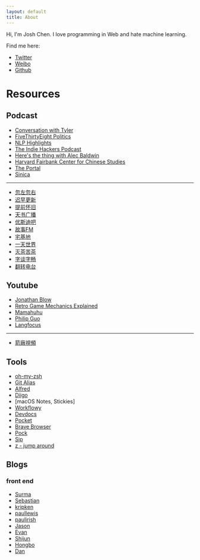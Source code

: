 ```yaml
---
layout: default
title: About
---
```


<script>
  document.querySelector('.header a.about').classList.add('selected')
</script>

Hi, I'm Josh Chen. I love programming in Web and hate machine learning.

Find me here:
- [Twitter](https://twitter.com/josherich)
- [Weibo](https://weibo.com/josherich)
- [Github](https://github.com/josherich)

# Resources

## Podcast

- [Conversation with Tyler]()
- [FiveThirtyEight Politics]()
- [NLP Highlights]()
- [The Indie Hackers Podcast]()
- [Here's the thing with Alec Baldwin]()
- [Harvard Fairbank Center for Chinese Studies]()
- [The Portal]()
- [Sinica]()

---

- [忽左忽右]()
- [迟早更新]()
- [提前怀旧]()
- [天书广播]()
- [优斯迪吧]()
- [故事FM]()
- [宅基地]()
- [一天世界]()
- [灭茶苦茶]()
- [字谈字畅]()
- [翻转电台]()

## Youtube

- [Jonathan Blow](https://www.youtube.com/channel/UCCuoqzrsHlwv1YyPKLuMDUQ)
- [Retro Game Mechanics Explained](https://www.youtube.com/channel/UCwRqWnW5ZkVaP_lZF7caZ-g)
- [Mamahuhu](https://www.youtube.com/channel/UCmH8FWFRkbfsYj-zXsEvypQ)
- [Philip Guo](https://www.youtube.com/channel/UCmn_foEcC0mY72rzRrMzWSQ)
- [Langfocus](https://www.youtube.com/channel/UCNhX3WQEkraW3VHPyup8jkQ)

---

- [箭廠視頻](https://www.youtube.com/channel/UC_9AeV5Riy9AsIJZEsnsCDw)

## Tools

- [oh-my-zsh](https://ohmyz.sh/)
- [Git Alias](https://githowto.com/aliases)
- [Alfred](https://www.alfredapp.com/)
- [Diigo](https://www.diigo.com/)
- [macOS Notes, Stickies]
- [Workflowy](https://workflowy.com/)
- [Devdocs](https://devdocs.io/)
- [Pocket](https://getpocket.com)
- [Brave Browser](https://brave.com/)
- [Pock](https://pock.pigigaldi.com/)
- [Sip](https://sipapp.io/)
- [z - jump around](https://github.com/rupa/z)

## Blogs

### front end

- [Surma](https://dassur.ma/)
- [Sebastian](https://github.com/sebmarkbage/)
- [kripken](https://github.com/kripken)
- [paullewis](https://github.com/paullewis)
- [paulirish](https://www.paulirish.com/)
- [Jason](https://jasonformat.com/)
- [Evan](https://github.com/yyx990803)
- [Shijun](https://johnhax.net/)
- [Hongbo](https://github.com/bobzhang)
- [Dan](https://overreacted.io/)
